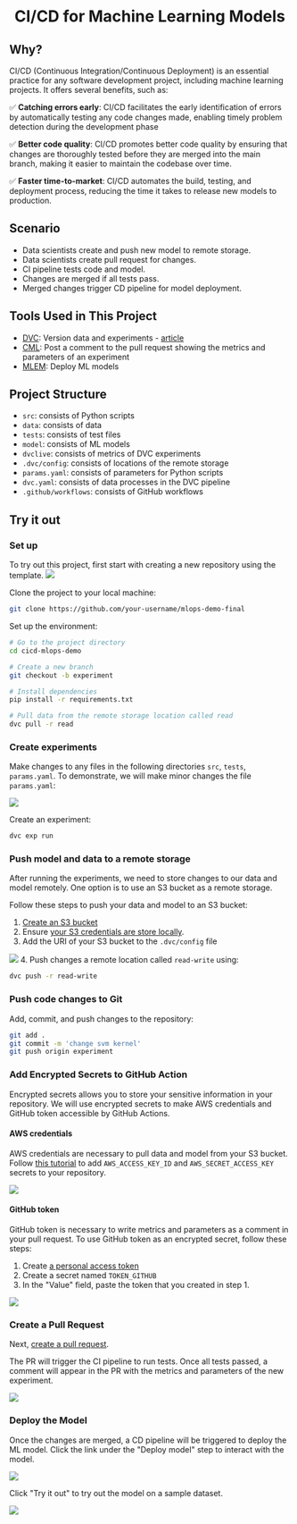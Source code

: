<div align="center">
<h1 align="center">
CI/CD for Machine Learning Models
 </h3>

</div> 
  
## Why?
CI/CD (Continuous Integration/Continuous Deployment) is an essential practice for any software development project, including machine learning projects. It offers several benefits, such as:

:white_check_mark: **Catching errors early**: CI/CD facilitates the early identification of errors by automatically testing any code changes made, enabling timely problem detection during the development phase

:white_check_mark: **Better code quality**: CI/CD promotes better code quality by ensuring that changes are thoroughly tested before they are merged into the main branch, making it easier to maintain the codebase over time.

:white_check_mark: **Faster time-to-market**: CI/CD automates the build, testing, and deployment process, reducing the time it takes to release new models to production. 

## Scenario
- Data scientists create and push new model to remote storage.
- Data scientists create pull request for changes.
- CI pipeline tests code and model.
- Changes are merged if all tests pass.
- Merged changes trigger CD pipeline for model deployment.

## Tools Used in This Project
* [DVC](https://dvc.org/): Version data and experiments - [article](https://towardsdatascience.com/introduction-to-dvc-data-version-control-tool-for-machine-learning-projects-7cb49c229fe0)
* [CML](https://cml.dev/): Post a comment to the pull request showing the metrics and parameters of an experiment
* [MLEM](https://mlem.ai/): Deploy ML models

## Project Structure
* `src`: consists of Python scripts
* `data`: consists of data
* `tests`: consists of test files
* `model`: consists of ML models
* `dvclive`: consists of metrics of DVC experiments
* `.dvc/config`: consists of locations of the remote storage
* `params.yaml`: consists of parameters for Python scripts
* `dvc.yaml`: consists of data processes in the DVC pipeline 
* `.github/workflows`: consists of GitHub workflows

## Try it out
### Set up
To try out this project, first start with creating a new repository using the template.
![](demo_images/template.png)

Clone the project to your local machine:
```bash
git clone https://github.com/your-username/mlops-demo-final
```

Set up the environment:
```bash
# Go to the project directory
cd cicd-mlops-demo

# Create a new branch
git checkout -b experiment

# Install dependencies
pip install -r requirements.txt

# Pull data from the remote storage location called read 
dvc pull -r read
```

### Create experiments
Make changes to any files in the following directories `src`, `tests`, `params.yaml`. To demonstrate, we will make minor changes the file `params.yaml`:

![](demo_images/code_change.png)

Create an experiment:
```bash
dvc exp run
```

### Push model and data to a remote storage
After running the experiments, we need to store changes to our data and model remotely. One option is to use an S3 bucket as a remote storage.

Follow these steps to push your data and model to an S3 bucket:

1. [Create an S3 bucket](https://docs.aws.amazon.com/AmazonS3/latest/userguide/creating-bucket.html)
2. Ensure [your S3 credentials are store locally](https://docs.aws.amazon.com/cli/latest/userguide/cli-configure-files.html#cli-configure-files-methods).
3. Add the URI of your S3 bucket to the `.dvc/config` file

![](demo_images/add_bucket.png)
4. Push changes a remote location called `read-write` using:
```bash
dvc push -r read-write
```

### Push code changes to Git

Add, commit, and push changes to the repository:

```bash
git add .
git commit -m 'change svm kernel'
git push origin experiment
```

### Add Encrypted Secrets to GitHub Action
Encrypted secrets allows you to store your sensitive information in your repository. We will use encrypted secrets to make AWS credentials and GitHub token accessible by GitHub Actions.
#### AWS credentials
AWS credentials are necessary to pull data and model from your S3 bucket. Follow [this tutorial](https://docs.github.com/en/actions/security-guides/encrypted-secrets) to add `AWS_ACCESS_KEY_ID` and `AWS_SECRET_ACCESS_KEY` secrets to your repository.

![](demo_images/aws_credentials.png)

#### GitHub token
GitHub token is necessary to write metrics and parameters as a comment in your pull request. To use GitHub token as an encrypted secret, follow these steps:
1. Create [a personal access token](https://docs.github.com/en/authentication/keeping-your-account-and-data-secure/creating-a-personal-access-token) 
2. Create a secret named `TOKEN_GITHUB` 
3. In the "Value" field, paste the token that you created in step 1.

![](demo_images/github_token.png)
### Create a Pull Request
Next, [create a pull request](https://docs.github.com/en/pull-requests/collaborating-with-pull-requests/proposing-changes-to-your-work-with-pull-requests/creating-a-pull-request).

The PR will trigger the CI pipeline to run tests. Once all tests passed, a comment will appear in the PR with the metrics and parameters of the new experiment. 

![](demo_images/pr.png)

### Deploy the Model
Once the changes are merged, a CD pipeline will be triggered to deploy the ML model. Click the link under the "Deploy model" step to interact with the model. 

![](demo_images/deploy_model.png)

Click "Try it out" to try out the model on a sample dataset.

![](demo_images/fastapi.gif)
